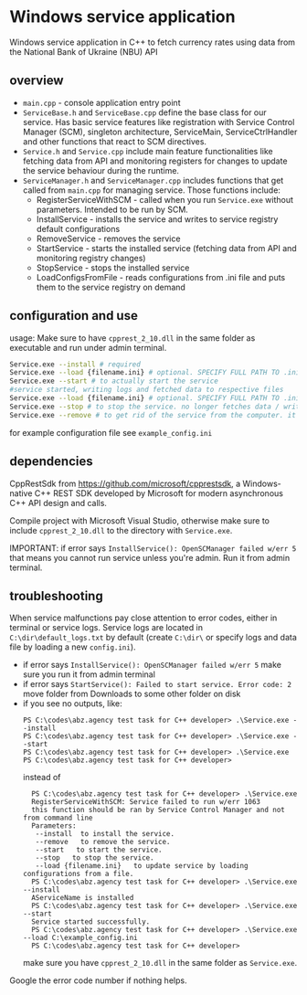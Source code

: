 # Windows service application

Windows service application in C++ to fetch currency rates using data from the National Bank of Ukraine (NBU) API

## overview

-   `main.cpp` - console application entry point
-   `ServiceBase.h` and `ServiceBase.cpp` define the base class for our service. Has basic service features like registration with Service Control Manager (SCM), singleton architecture, ServiceMain, ServiceCtrlHandler and other functions that react to SCM directives.
-   `Service.h` and `Service.cpp` include main feature functionalities like fetching data from API and monitoring registers for changes to update the service behaviour during the runtime.
-   `ServiceManager.h` and `ServiceManager.cpp` includes functions that get called from `main.cpp` for managing service. Those functions include:
    -   RegisterServiceWithSCM - called when you run `Service.exe` without parameters. Intended to be run by SCM.
    -   InstallService - installs the service and writes to service registry default configurations
    -   RemoveService - removes the service
    -   StartService - starts the installed service (fetching data from API and monitoring registry changes)
    -   StopService - stops the installed service
    -   LoadConfigsFromFile - reads configurations from .ini file and puts them to the service registry on demand

## configuration and use

usage:
Make sure to have `cpprest_2_10.dll` in the same folder as executable and run under admin terminal.
```bash
Service.exe --install # required
Service.exe --load {filename.ini} # optional. SPECIFY FULL PATH TO .ini FILE, like "C:\\dir\\config.ini".
Service.exe --start # to actually start the service
#service started, writing logs and fetched data to respective files
Service.exe --load {filename.ini} # optional. SPECIFY FULL PATH TO .ini FILE. can load configurations in runtime and apply them instantly
Service.exe --stop # to stop the service. no longer fetches data / writes to files
Service.exe --remove # to get rid of the service from the computer. it is recommended to stop the service (if it was started) before removing it.
```

for example configuration file see `example_config.ini`

## dependencies

CppRestSdk from https://github.com/microsoft/cpprestsdk, a Windows-native C++ REST SDK developed by Microsoft for modern asynchronous C++ API design and calls.

Compile project with Microsoft Visual Studio, otherwise make sure to include `cpprest_2_10.dll` to the directory with `Service.exe`.

IMPORTANT: if error says `InstallService(): OpenSCManager failed w/err 5` that means you cannot run service unless you're admin. Run it from admin terminal.

## troubleshooting

When service malfunctions pay close attention to error codes, either in terminal or service logs. Service logs are located in `C:\dir\default_logs.txt` by default (create `C:\dir\` or specify logs and data file by loading a new `config.ini`).

- if error says `InstallService(): OpenSCManager failed w/err 5` make sure you run it from admin terminal
- if error says `StartService(): Failed to start service. Error code: 2` move folder from Downloads to some other folder on disk
- if you see no outputs, like:
    ```
    PS C:\codes\abz.agency test task for C++ developer> .\Service.exe --install
    PS C:\codes\abz.agency test task for C++ developer> .\Service.exe --start
    PS C:\codes\abz.agency test task for C++ developer> .\Service.exe
    PS C:\codes\abz.agency test task for C++ developer>
    ```
    instead of
  ```
    PS C:\codes\abz.agency test task for C++ developer> .\Service.exe
    RegisterServiceWithSCM: Service failed to run w/err 1063
    this function should be ran by Service Control Manager and not from command line
    Parameters:
     --install  to install the service.
     --remove   to remove the service.
     --start   to start the service.
     --stop   to stop the service.
     --load {filename.ini}   to update service by loading configurations from a file.
    PS C:\codes\abz.agency test task for C++ developer> .\Service.exe --install
    AServiceName is installed
    PS C:\codes\abz.agency test task for C++ developer> .\Service.exe --start
    Service started successfully.
    PS C:\codes\abz.agency test task for C++ developer> .\Service.exe --load C:\example_config.ini
    PS C:\codes\abz.agency test task for C++ developer>
    ```
  make sure you have `cpprest_2_10.dll` in the same folder as `Service.exe`.

Google the error code number if nothing helps.
